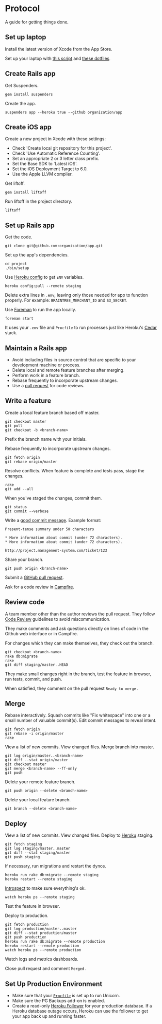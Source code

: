 Protocol
========

A guide for getting things done.

Set up laptop
-------------

Install the latest version of Xcode from the App Store.

Set up your laptop with [this script](https://github.com/thoughtbot/laptop)
and [these dotfiles](https://github.com/thoughtbot/dotfiles).

Create Rails app
----------------

Get Suspenders.

    gem install suspenders

Create the app.

    suspenders app --heroku true --github organization/app

Create iOS app
--------------

Create a new project in Xcode with these settings:

* Check 'Create local git repository for this project'.
* Check 'Use Automatic Reference Counting'.
* Set an appropriate 2 or 3 letter class prefix.
* Set the Base SDK to 'Latest iOS'.
* Set the iOS Deployment Target to 6.0.
* Use the Apple LLVM compiler.

Get liftoff.

    gem install liftoff

Run liftoff in the project directory.

    liftoff

Set up Rails app
----------------

Get the code.

    git clone git@github.com:organization/app.git

Set up the app's dependencies.

    cd project
    ./bin/setup

Use [Heroku config](https://github.com/ddollar/heroku-config) to get `ENV`
variables.

    heroku config:pull --remote staging

Delete extra lines in `.env`, leaving only those needed for app to function
properly. For example: `BRAINTREE_MERCHANT_ID` and `S3_SECRET`.

Use [Foreman](http://goo.gl/oy4uw) to run the app locally.

    foreman start

It uses your `.env` file and `Procfile` to run processes just like Heroku's
[Cedar](https://devcenter.heroku.com/articles/cedar/) stack.

Maintain a Rails app
--------------------

* Avoid including files in source control that are specific to your
  development machine or process.
* Delete local and remote feature branches after merging.
* Perform work in a feature branch.
* Rebase frequently to incorporate upstream changes.
* Use a [pull request](http://goo.gl/Kmdee) for code reviews.

Write a feature
---------------

Create a local feature branch based off master.

    git checkout master
    git pull
    git checkout -b <branch-name>

Prefix the branch name with your initials.

Rebase frequently to incorporate upstream changes.

    git fetch origin
    git rebase origin/master

Resolve conflicts. When feature is complete and tests pass, stage the changes.

    rake
    git add --all

When you've staged the changes, commit them.

    git status
    git commit --verbose

Write a [good commit message](http://goo.gl/w11us). Example format:

    Present-tense summary under 50 characters

    * More information about commit (under 72 characters).
    * More information about commit (under 72 characters).

    http://project.management-system.com/ticket/123

Share your branch.

    git push origin <branch-name>

Submit a [GitHub pull request](http://goo.gl/Kmdee).

Ask for a code review in [Campfire](http://campfirenow.com).

Review code
-----------

A team member other than the author reviews the pull request. They follow
[Code Review](../code-review) guidelines to avoid
miscommunication.

They make comments and ask questions directly on lines of code in the Github
web interface or in Campfire.

For changes which they can make themselves, they check out the branch.

    git checkout <branch-name>
    rake db:migrate
    rake
    git diff staging/master..HEAD

They make small changes right in the branch, test the feature in browser,
run tests, commit, and push.

When satisfied, they comment on the pull request `Ready to merge.`

Merge
-----

Rebase interactively. Squash commits like "Fix whitespace" into one or a
small number of valuable commit(s). Edit commit messages to reveal intent.

    git fetch origin
    git rebase -i origin/master
    rake

View a list of new commits. View changed files. Merge branch into master.

    git log origin/master..<branch-name>
    git diff --stat origin/master
    git checkout master
    git merge <branch-name> --ff-only
    git push

Delete your remote feature branch.

    git push origin --delete <branch-name>

Delete your local feature branch.

    git branch --delete <branch-name>

Deploy
------

View a list of new commits. View changed files. Deploy to
[Heroku](https://devcenter.heroku.com/articles/quickstart) staging.

    git fetch staging
    git log staging/master..master
    git diff --stat staging/master
    git push staging

If necessary, run migrations and restart the dynos.

    heroku run rake db:migrate --remote staging
    heroku restart --remote staging

[Introspect](http://goo.gl/tTgVF) to make sure everything's ok.

    watch heroku ps --remote staging

Test the feature in browser.

Deploy to production.

    git fetch production
    git log production/master..master
    git diff --stat production/master
    git push production
    heroku run rake db:migrate --remote production
    heroku restart --remote production
    watch heroku ps --remote production

Watch logs and metrics dashboards.

Close pull request and comment `Merged.`

Set Up Production Environment
-----------------------------

* Make sure that your
  [`Procfile`](https://devcenter.heroku.com/articles/procfile)
  is set up to run Unicorn.
* Make sure the PG Backups add-on is enabled.
* Create a read-only [Heroku Follower](http://goo.gl/xWDMx) for your
  production database. If a Heroku database outage occurs, Heroku can use the
  follower to get your app back up and running faster.
